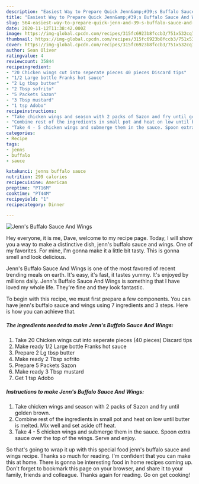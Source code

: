 ```yaml
---
description: "Easiest Way to Prepare Quick Jenn&amp;#39;s Buffalo Sauce And Wings"
title: "Easiest Way to Prepare Quick Jenn&amp;#39;s Buffalo Sauce And Wings"
slug: 564-easiest-way-to-prepare-quick-jenn-and-39-s-buffalo-sauce-and-wings
date: 2020-11-12T11:38:42.000Z
image: https://img-global.cpcdn.com/recipes/315fc6923b8fccb3/751x532cq70/jenns-buffalo-sauce-and-wings-recipe-main-photo.jpg
thumbnail: https://img-global.cpcdn.com/recipes/315fc6923b8fccb3/751x532cq70/jenns-buffalo-sauce-and-wings-recipe-main-photo.jpg
cover: https://img-global.cpcdn.com/recipes/315fc6923b8fccb3/751x532cq70/jenns-buffalo-sauce-and-wings-recipe-main-photo.jpg
author: Sean Oliver
ratingvalue: 4
reviewcount: 35844
recipeingredient:
- "20 Chicken wings cut into seperate pieces 40 pieces Discard tips"
- "1/2 Large bottle Franks hot sauce"
- "2 Lg tbsp butter"
- "2 Tbsp sofrito"
- "5 Packets Sazon"
- "3 Tbsp mustard"
- "1 tsp Adobo"
recipeinstructions:
- "Take chicken wings and season with 2 packs of Sazon and fry until golden brown."
- "Combine rest of the ingredients in small pot and heat on low until butter is melted. Mix well and set aside off heat."
- "Take 4 - 5 chicken wings and submerge them in the sauce. Spoon extra sauce over the top of the wings. Serve and enjoy."
categories:
- Recipe
tags:
- jenns
- buffalo
- sauce

katakunci: jenns buffalo sauce 
nutrition: 299 calories
recipecuisine: American
preptime: "PT16M"
cooktime: "PT44M"
recipeyield: "1"
recipecategory: Dinner

---
```



![Jenn&#39;s Buffalo Sauce And Wings](https://img-global.cpcdn.com/recipes/315fc6923b8fccb3/751x532cq70/jenns-buffalo-sauce-and-wings-recipe-main-photo.jpg)

Hey everyone, it is me, Dave, welcome to my recipe page. Today, I will show you a way to make a distinctive dish, jenn&#39;s buffalo sauce and wings. One of my favorites. For mine, I'm gonna make it a little bit tasty. This is gonna smell and look delicious.



Jenn&#39;s Buffalo Sauce And Wings is one of the most favored of recent trending meals on earth. It's easy, it's fast, it tastes yummy. It's enjoyed by millions daily. Jenn&#39;s Buffalo Sauce And Wings is something that I have loved my whole life. They're fine and they look fantastic.


To begin with this recipe, we must first prepare a few components. You can have jenn&#39;s buffalo sauce and wings using 7 ingredients and 3 steps. Here is how you can achieve that.

<!--inarticleads1-->

##### The ingredients needed to make Jenn&#39;s Buffalo Sauce And Wings:

1. Take 20 Chicken wings cut into seperate pieces (40 pieces) Discard tips
1. Make ready 1/2 Large bottle Franks hot sauce
1. Prepare 2 Lg tbsp butter
1. Make ready 2 Tbsp sofrito
1. Prepare 5 Packets Sazon
1. Make ready 3 Tbsp mustard
1. Get 1 tsp Adobo




<!--inarticleads2-->

##### Instructions to make Jenn&#39;s Buffalo Sauce And Wings:

1. Take chicken wings and season with 2 packs of Sazon and fry until golden brown.
1. Combine rest of the ingredients in small pot and heat on low until butter is melted. Mix well and set aside off heat.
1. Take 4 - 5 chicken wings and submerge them in the sauce. Spoon extra sauce over the top of the wings. Serve and enjoy.




So that's going to wrap it up with this special food jenn&#39;s buffalo sauce and wings recipe. Thanks so much for reading. I'm confident that you can make this at home. There is gonna be interesting food in home recipes coming up. Don't forget to bookmark this page on your browser, and share it to your family, friends and colleague. Thanks again for reading. Go on get cooking!
